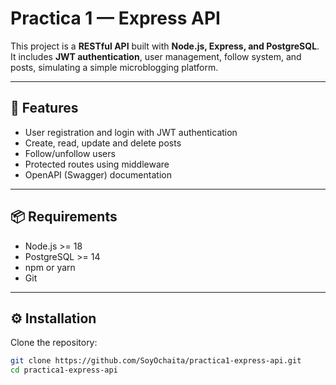 # Practica 1 — Express API

This project is a **RESTful API** built with **Node.js, Express, and PostgreSQL**.  
It includes **JWT authentication**, user management, follow system, and posts, simulating a simple microblogging platform.

---

## 📌 Features
- User registration and login with JWT authentication
- Create, read, update and delete posts
- Follow/unfollow users
- Protected routes using middleware
- OpenAPI (Swagger) documentation

---

## 📦 Requirements
- Node.js >= 18
- PostgreSQL >= 14
- npm or yarn
- Git

---

## ⚙️ Installation

Clone the repository:
```bash
git clone https://github.com/SoyOchaita/practica1-express-api.git
cd practica1-express-api
